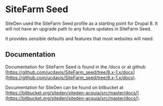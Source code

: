 # SiteFarm Seed

SiteDen used the SiteFarm Seed profile as a starting point for Drupal 8. It will
not have an upgrade path to any future updates in SiteFarm Seed.

It provides sensible defaults and features that most websites will need.

## Documentation
Documentation for SiteFarm Seed is found in the /docs or at github
[https://github.com/ucdavis/SiteFarm_seed/tree/8.x-1.x/docs](https://github.com/ucdavis/SiteFarm_seed/tree/8.x-1.x/docs).

Documentation for SiteDen can be found on bitbucket at
[https://bitbucket.org/siteden/siteden-acquia/src/master/docs/](https://bitbucket.org/siteden/siteden-acquia/src/master/docs/).
